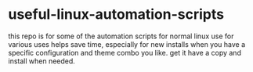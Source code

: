 # useful-linux-automation-scripts
this repo is for some of the automation scripts for normal linux use for various uses
helps save time, especially for new installs when you have a specific configuration and theme combo you like.
get it have a copy and install when needed.
